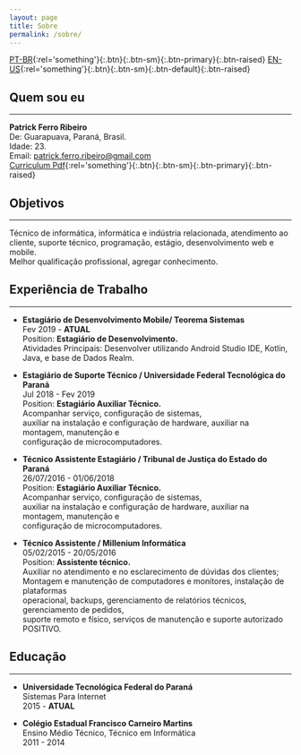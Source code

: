 ```yaml
---
layout: page
title: Sobre
permalink: /sobre/
---
```


[PT-BR](https://riberman.github.io/sobre/){:rel='something'}{:.btn}{:.btn-sm}{:.btn-primary}{:.btn-raised}  [EN-US](https://riberman.github.io/about/){:rel='something'}{:.btn}{:.btn-sm}{:.btn-default}{:.btn-raised}  

## Quem sou eu  
___
**Patrick Ferro Ribeiro**  
De: Guarapuava, Paraná, Brasil.  
Idade: 23.  
Email: patrick.ferro.ribeiro@gmail.com  
[Curriculum Pdf](https://raw.githubusercontent.com/riberman/riberman.github.io/master/files/patrick_ferro_ribeiro.pdf){:rel='something'}{:.btn}{:.btn-sm}{:.btn-primary}{:.btn-raised}  
## Objetivos  
___
Técnico de informática, informática e indústria relacionada, atendimento ao cliente, suporte técnico, programação,   estágio, desenvolvimento web e mobile.  
Melhor qualificação profissional, agregar conhecimento.  

## Experiência de Trabalho  
___
 - **Estagiário de Desenvolvimento Mobile/ Teorema Sistemas**  
Fev 2019 - **ATUAL**  
Position: **Estagiário de Desenvolvimento.**  
Atividades Principais: Desenvolver utilizando Android Studio IDE, Kotlin, Java, e base de Dados Realm.  

 - **Estagiário de Suporte Técnico / Universidade Federal Tecnológica do Paraná**  
Jul 2018 - Fev 2019  
Position: **Estagiário Auxiliar Técnico.**  
Acompanhar serviço, configuração de sistemas,  
auxiliar na instalação e configuração de hardware, auxiliar na montagem, manutenção e  
configuração de microcomputadores.  

 - **Técnico Assistente Estagiário / Tribunal de Justiça do Estado do Paraná**  
26/07/2016 - 01/06/2018  
Position: **Estagiário Auxiliar Técnico.**  
Acompanhar serviço, configuração de sistemas,  
auxiliar na instalação e configuração de hardware, auxiliar na montagem, manutenção e  
configuração de microcomputadores.  

 - **​Técnico Assistente / Millenium Informática**  
 05/02/2015 - 20/05/2016  
 Position: **Assistente técnico.**  
Auxiliar no atendimento e no esclarecimento de dúvidas dos clientes;  
Montagem e manutenção de computadores e monitores, instalação de plataformas  
operacional, backups, gerenciamento de relatórios técnicos, gerenciamento de pedidos,  
suporte remoto e físico, serviços de manutenção e suporte autorizado POSITIVO.   

## Educação  
___
 - **Universidade Tecnológica Federal do Paraná**  
 Sistemas Para Internet  
 2015 - **ATUAL**  


 - **Colégio Estadual Francisco Carneiro Martins**  
 Ensino Médio Técnico, Técnico em Informática  
 2011 - 2014  
